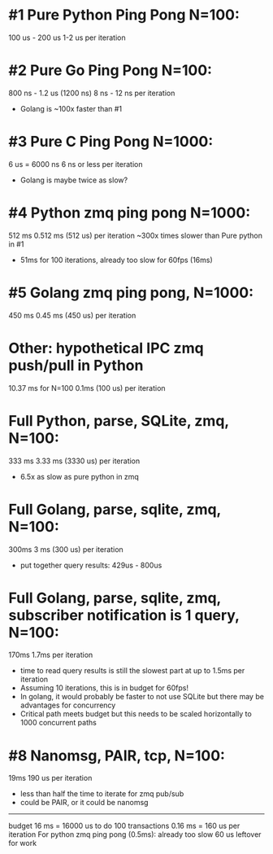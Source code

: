 # #1 Pure Python Ping Pong N=100:
100 us - 200 us
1-2 us per iteration

# #2 Pure Go Ping Pong N=100:
800 ns - 1.2 us (1200 ns)
8 ns - 12 ns per iteration
- Golang is ~100x faster than #1

# #3 Pure C Ping Pong N=1000:
6 us = 6000 ns
6 ns or less per iteration
- Golang is maybe twice as slow?

# #4 Python zmq ping pong N=1000:
512 ms
0.512 ms (512 us) per iteration
~300x times slower than Pure python in #1
- 51ms for 100 iterations, already too slow for 60fps (16ms)

# #5 Golang zmq ping pong, N=1000:
450 ms
0.45 ms (450 us) per iteration

# Other: hypothetical IPC zmq push/pull in Python
10.37 ms for N=100
0.1ms (100 us) per iteration

# Full Python, parse, SQLite, zmq, N=100:
333 ms
3.33 ms (3330 us) per iteration
- 6.5x as slow as pure python in zmq

# Full Golang, parse, sqlite, zmq, N=100:
300ms
3 ms (300 us) per iteration
- put together query results: 429us - 800us

# Full Golang, parse, sqlite, zmq, subscriber notification is 1 query, N=100:
170ms
1.7ms per iteration
- time to read query results is still the slowest part at up to 1.5ms per iteration
- Assuming 10 iterations, this is in budget for 60fps!
- In golang, it would probably be faster to not use SQLite but there may be
advantages for concurrency
- Critical path meets budget but this needs to be scaled horizontally to 1000 concurrent paths

# #8 Nanomsg, PAIR, tcp, N=100:
19ms
190 us per iteration
- less than half the time to iterate for zmq pub/sub
- could be PAIR, or it could be nanomsg

-----

budget
16 ms = 16000 us to do 100 transactions
0.16 ms = 160 us per iteration
For python zmq ping pong (0.5ms): already too slow
60 us leftover for work
